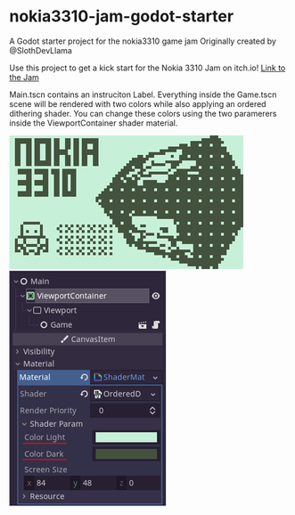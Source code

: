 # nokia3310-jam-godot-starter
A Godot starter project for the nokia3310 game jam
Originally created by @SlothDevLlama

Use this project to get a kick start for the Nokia 3310 Jam on itch.io!
[Link to the Jam](https://itch.io/jam/nokiajam6)


Main.tscn contains an instruciton Label. Everything inside the Game.tscn scene will be rendered with two colors while also applying an ordered dithering shader. You can change these colors using the two paramerers inside the ViewportContainer shader material.

![Example screen](/example.png)
![Changing shader colors](/example2.png)